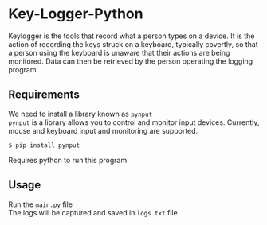 # Key-Logger-Python
Keylogger is the tools that record what a person types on a device. It is the action of recording the keys struck on a keyboard, typically covertly,
so that a person using the keyboard is unaware that their actions are being monitored. Data can then be retrieved by the person operating the logging program.


## Requirements
We need to install a library known as `pynput` <br>
`pynput` is a library allows you to control and monitor input devices. Currently, mouse and keyboard input and monitoring are supported.

`$ pip install pynput`

Requires python to run this program

## Usage
Run the `main.py` file <br>
The logs will be captured and saved in `logs.txt` file



